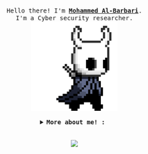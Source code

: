 
<p align="center">
  <br>
  <samp>
    Hello there! I'm <b><a rel="nofollow noopener noreferrer" target="_blank" href="https://blog.grodriket.com/">Mohammed Al-Barbari</a></b>.
    <br>I'm a Cyber security researcher.<br>

</samp>

  <img src="./assets/pArt.gif" width="200"/>
</p>


<details align="center">

<summary> <b> <samp> More about me! : </samp></b></summary>
<samp>
<br><br>
  
 My name is Mohammed Fadhl Al-Barbari 18 y/o cyber security researcher , Web developer, Mobile applications developer, tools developer and Bugs hunter from Yemen 🇾🇪
## Languages

![C++](https://img.shields.io/badge/-C++-000000?style=flat&logo=c%2B%2B)
![Java](https://img.shields.io/badge/-Java-000000?style=flat&logo=java)
![Python](https://img.shields.io/badge/-Python-000000?style=flat&logo=python)
![PHP](https://img.shields.io/badge/-PHP-000000?style=flat&logo=php)
![GoLang](https://img.shields.io/badge/-GoLang-000000?style=flat&logo=Go)
![SQL](https://img.shields.io/badge/-SQL-000000?style=flat&logo=mysql)


  
## You can find me on! 
<br />

[![Twitter Badge](https://img.shields.io/badge/-@m4dm0e-00acee?style=for-the-badge&logo=Twitter&logoColor=white)](https://twitter.com/m4dm0e)
[![LinkedIn Badge](https://img.shields.io/badge/-Mohammed%20AlBarbari-0072b1?style=for-the-badge&logo=Linkedin&logoColor=white)](https://www.linkedin.com/in/albarbari)
[![YouTube Badge](https://img.shields.io/badge/-YouTube-FF0000?style=for-the-badge&logo=YouTube&logoColor=white)](https://www.youtube.com/c/ITGeeks)
[![HackerOne Badge](https://img.shields.io/badge/-HackerOne-2E2E2E?style=for-the-badge&logo=HackerOne&logoColor=white)](https://hackerone.com/m4dm0e)
[![BugCrowd Badge](https://img.shields.io/badge/-BugCrowd-FF9906?style=for-the-badge&logo=bugcrowd&logoColor=white)](https://bugcrowd.com/m4dm0e)
[![Telegram Badge](https://img.shields.io/badge/-Telegram-005B9B?style=for-the-badge&logo=Telegram&logoColor=white)](https://t.me/m4dm0e)
[![Instagram Badge](https://img.shields.io/badge/-Instagram-C13584?style=for-the-badge&logo=Instagram&logoColor=white)](https://www.instagram.com/9c9w/)


<br />
</samp>
</details>

<p align="center"> 
  <br>
<img align="center" src="https://github-readme-stats.vercel.app/api?username=M4DM0E&hide_title=true&show_icons=true&theme=vue-dark" />
</p>

